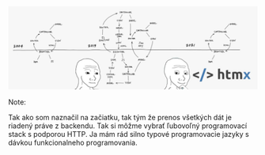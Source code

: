 ![htmx](/img/htmx.png)

Note: 

Tak ako som naznačil na začiatku, tak tým že prenos všetkých dát je riadený práve z backendu. Tak si môžme vybrať ľubovoľný programovací stack s podporou HTTP. Ja mám rád silno typové programovacie jazyky s dávkou funkcionalneho programovania.
